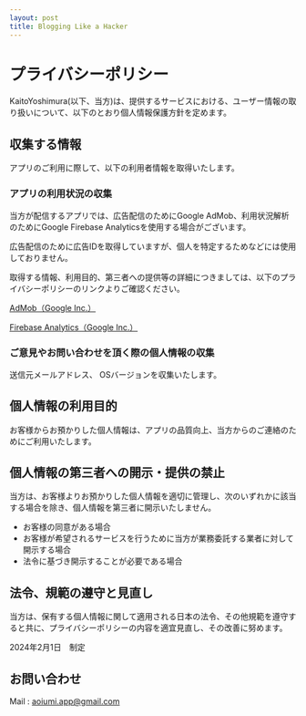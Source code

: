 ```yaml
---
layout: post
title: Blogging Like a Hacker
---
```


# プライバシーポリシー

KaitoYoshimura(以下、当方)は、提供するサービスにおける、ユーザー情報の取り扱いについて、以下のとおり個人情報保護方針を定めます。


## 収集する情報

アプリのご利用に際して、以下の利用者情報を取得いたします。

### アプリの利用状況の収集

当方が配信するアプリでは、広告配信のためにGoogle AdMob、利用状況解析のためにGoogle Firebase Analyticsを使用する場合がございます。

広告配信のために広告IDを取得していますが、個人を特定するためなどには使用しておりません。

取得する情報、利用目的、第三者への提供等の詳細につきましては、以下のプライバシーポリシーのリンクよりご確認ください。

[AdMob（Google Inc.）](https://policies.google.com/technologies/ads?hl=ja)

[Firebase Analytics（Google Inc.）](https://policies.google.com/privacy?hl=ja%EF%BB%BF)

### ご意見やお問い合わせを頂く際の個人情報の収集

送信元メールアドレス、 OSバージョンを収集いたします。



## 個人情報の利用目的

お客様からお預かりした個人情報は、アプリの品質向上、当方からのご連絡のためにご利用いたします。



## 個人情報の第三者への開示・提供の禁止

当方は、お客様よりお預かりした個人情報を適切に管理し、次のいずれかに該当する場合を除き、個人情報を第三者に開示いたしません。

- お客様の同意がある場合
- お客様が希望されるサービスを行うために当方が業務委託する業者に対して開示する場合
- 法令に基づき開示することが必要である場合 



## 法令、規範の遵守と見直し

当方は、保有する個人情報に関して適用される日本の法令、その他規範を遵守すると共に、プライバシーポリシーの内容を適宜見直し、その改善に努めます。

2024年2月1日　制定


## お問い合わせ
Mail : aoiumi.app@gmail.com

